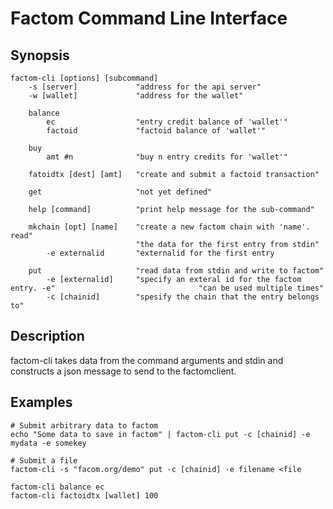 Factom Command Line Interface
===

Synopsis
---
	factom-cli [options] [subcommand]
		-s [server]				"address for the api server"
		-w [wallet]				"address for the wallet"
		
		balance
			ec					"entry credit balance of 'wallet'"
			factoid				"factoid balance of 'wallet'"

		buy
			amt #n				"buy n entry credits for 'wallet'"

		fatoidtx [dest] [amt]	"create and submit a factoid transaction"

		get						"not yet defined"

		help [command]			"print help message for the sub-command"

		mkchain [opt] [name]	"create a new factom chain with 'name'. read"
								"the data for the first entry from stdin"
			-e externalid		"externalid for the first entry

		put						"read data from stdin and write to factom"
			-e [externalid]		"specify an exteral id for the factom entry. -e" 								"can be used multiple times"
			-c [chainid]		"spesify the chain that the entry belongs to"
			
		
			
			
Description
---
factom-cli takes data from the command arguments and stdin and constructs a json message to send to the factomclient.

Examples
---
	# Submit arbitrary data to factom
	echo "Some data to save in factom" | factom-cli put -c [chainid] -e mydata -e somekey
	
	# Submit a file
	factom-cli -s "facom.org/demo" put -c [chainid] -e filename <file
	
	factom-cli balance ec
	factom-cli factoidtx [wallet] 100